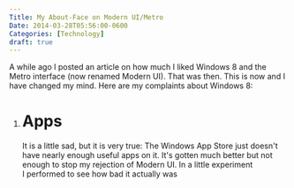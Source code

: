 ```yaml
---
Title: My About-Face on Modern UI/Metro
Date: 2014-03-28T05:56:00-0600
Categories: [Technology]
draft: true
---
```


A while ago I posted an article on how much I liked Windows 8 and the
Metro interface (now renamed Modern UI). That was then. This is now and
I have changed my mind. Here are my complaints about Windows 8:

1.  Apps
    ====

    It is a little sad, but it is very true: The Windows App Store just
    doesn't have nearly enough useful apps on it. It's gotten much
    better but not enough to stop my rejection of Modern UI. In a little
    experiment I performed to see how bad it actually was
